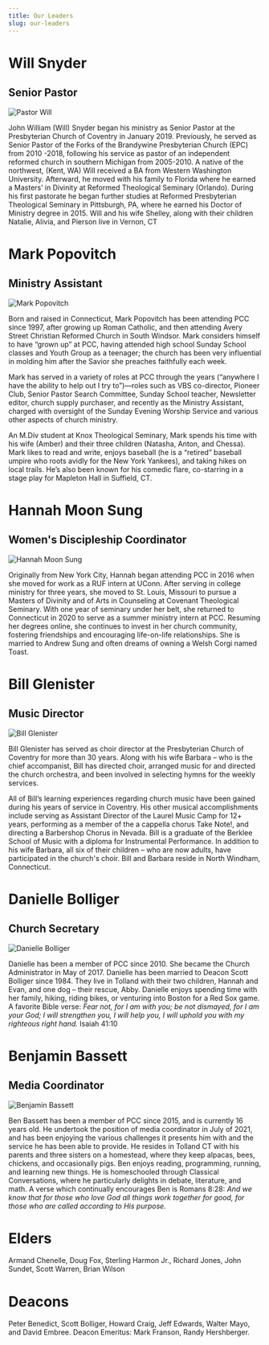 ```yaml
---
title: Our Leaders
slug: our-leaders
---
```


# Will Snyder

## Senior Pastor

![Pastor Will](../images/will.jpg)

John William (Will) Snyder began his ministry as Senior Pastor at the Presbyterian Church of Coventry in January 2019. Previously, he served as Senior Pastor of the Forks of the Brandywine Presbyterian Church (EPC) from 2010 -2018, following his service as pastor of an independent reformed church in southern Michigan from 2005-2010. A native of the northwest, (Kent, WA) Will received a BA from Western Washington University. Afterward, he moved with his family to Florida where he earned a Masters’ in Divinity at Reformed Theological Seminary (Orlando). During his first pastorate he began further studies at Reformed Presbyterian Theological Seminary in Pittsburgh, PA, where he earned his Doctor of Ministry degree in 2015. Will and his wife Shelley, along with their children Natalie, Alivia, and Pierson live in Vernon, CT

# Mark Popovitch

## Ministry Assistant

![Mark Popovitch](../images/mark.jpg)

Born and raised in Connecticut, Mark Popovitch has been attending PCC since 1997, after growing up Roman Catholic, and then attending Avery Street Christian Reformed Church in South Windsor. Mark considers himself to have “grown up” at PCC, having attended high school Sunday School classes and Youth Group as a teenager; the church has been very influential in molding him after the Savior she preaches faithfully each week.

Mark has served in a variety of roles at PCC through the years (“anywhere I have the ability to help out I try to”)—roles such as VBS co-director, Pioneer Club, Senior Pastor Search Committee, Sunday School teacher, Newsletter editor, church supply purchaser, and recently as the Ministry Assistant, charged with oversight of the Sunday Evening Worship Service and various other aspects of church ministry.

An M.Div student at Knox Theological Seminary, Mark spends his time with his wife (Amber) and their three children (Natasha, Anton, and Chessa). Mark likes to read and write, enjoys baseball (he is a “retired” baseball umpire who roots avidly for the New York Yankees), and taking hikes on local trails. He’s also been known for his comedic flare, co-starring in a stage play for Mapleton Hall in Suffield, CT.

# Hannah Moon Sung

## Women's Discipleship Coordinator

![Hannah Moon Sung](../images/hannahmoonsung.jpg)

Originally from New York City, Hannah began attending PCC in 2016 when she moved for work as a RUF intern at UConn. After serving in college ministry for three years, she moved to St. Louis, Missouri to pursue a Masters of Divinity and of Arts in Counseling at Covenant Theological Seminary. With one year of seminary under her belt, she returned to Connecticut in 2020 to serve as a summer ministry intern at PCC. Resuming her degrees online, she continues to invest in her church community, fostering friendships and encouraging life-on-life relationships. She is married to Andrew Sung and often dreams of owning a Welsh Corgi named Toast.

# Bill Glenister

## Music Director

![Bill Glenister](../images/billglenister.jpg)

Bill Glenister has served as choir director at the Presbyterian Church of Coventry for more than 30 years. Along with his wife Barbara – who is the chief accompanist, Bill has directed choir, arranged music for and directed the church orchestra, and been involved in selecting hymns for the weekly services.

All of Bill’s learning experiences regarding church music have been gained during his years of service in Coventry. His other musical accomplishments include serving as Assistant Director of the Laurel Music Camp for 12+ years, performing as a member of the a cappella chorus Take Note!, and directing a Barbershop Chorus in Nevada. Bill is a graduate of the Berklee School of Music with a diploma for Instrumental Performance. In addition to his wife Barbara, all six of their children – who are now adults, have participated in the church's choir. Bill and Barbara reside in North Windham, Connecticut.

# Danielle Bolliger

## Church Secretary

![Danielle Bolliger](../images/danielle.jpg)

Danielle has been a member of PCC since 2010. She became the Church Administrator in May of 2017. Danielle has been married to Deacon Scott Bolliger since 1984. They live in Tolland with their two children, Hannah and Evan, and one dog – their rescue, Abby. Danielle enjoys spending time with her family, hiking, riding bikes, or venturing into Boston for a Red Sox game. A favorite Bible verse: _Fear not, for I am with you; be not dismayed, for I am your God; I will strengthen you, I will help you, I will uphold you with my righteous right hand._ Isaiah 41:10

# Benjamin Bassett

## Media Coordinator

![Benjamin Bassett](../images/benbassett.jpg)

Ben Bassett has been a member of PCC since 2015, and is currently 16 years old. He undertook the position of media coordinator in July of 2021, and has been enjoying the various challenges it presents him with and the service he has been able to provide. He resides in Tolland CT with his parents and three sisters on a homestead, where they keep alpacas, bees, chickens, and occasionally pigs. Ben enjoys reading, programming, running, and learning new things. He is homeschooled through Classical Conversations, where he particularly delights in debate, literature, and math. A verse which continually encourages Ben is Romans 8:28: _And we know that for those who love God all things work together for good, for those who are called according to His purpose._

# Elders

Armand Chenelle, Doug Fox, Sterling Harmon Jr., Richard Jones, John Sundet, Scott Warren, Brian Wilson

# Deacons

Peter Benedict, Scott Bolliger, Howard Craig, Jeff Edwards, Walter Mayo, and David Embree. Deacon Emeritus: Mark Franson, Randy Hershberger.
